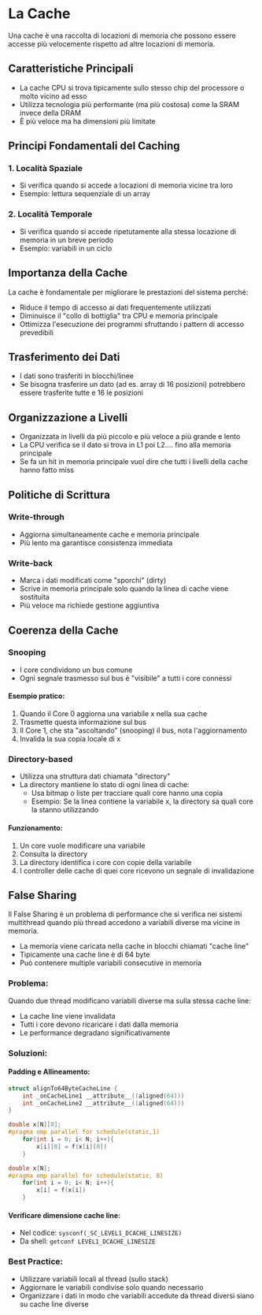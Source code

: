 # La Cache
 
Una cache è una raccolta di locazioni di memoria che possono essere accesse più velocemente rispetto ad altre locazioni di memoria. 

## Caratteristiche Principali

* La cache CPU si trova tipicamente sullo stesso chip del processore o molto vicino ad esso
* Utilizza tecnologia più performante (ma più costosa) come la SRAM invece della DRAM
* È più veloce ma ha dimensioni più limitate

## Principi Fondamentali del Caching

### 1. Località Spaziale
* Si verifica quando si accede a locazioni di memoria vicine tra loro
* Esempio: lettura sequenziale di un array

### 2. Località Temporale
* Si verifica quando si accede ripetutamente alla stessa locazione di memoria in un breve periodo
* Esempio: variabili in un ciclo

## Importanza della Cache

La cache è fondamentale per migliorare le prestazioni del sistema perché:
* Riduce il tempo di accesso ai dati frequentemente utilizzati
* Diminuisce il "collo di bottiglia" tra CPU e memoria principale
* Ottimizza l'esecuzione dei programmi sfruttando i pattern di accesso prevedibili

## Trasferimento dei Dati
* I dati sono trasferiti in blocchi/linee
* Se bisogna trasferire un dato (ad es. array di 16 posizioni) potrebbero essere trasferite tutte e 16 le posizioni

## Organizzazione a Livelli
* Organizzata in livelli da più piccolo e più veloce a più grande e lento
* La CPU verifica se il dato si trova in L1 poi L2.... fino alla memoria principale 
* Se fa un hit in memoria principale vuol dire che tutti i livelli della cache hanno fatto miss

## Politiche di Scrittura

### Write-through 
* Aggiorna simultaneamente cache e memoria principale
* Più lento ma garantisce consistenza immediata

### Write-back 
* Marca i dati modificati come "sporchi" (dirty)
* Scrive in memoria principale solo quando la linea di cache viene sostituita
* Più veloce ma richiede gestione aggiuntiva

## Coerenza della Cache

### Snooping
* I core condividono un bus comune
* Ogni segnale trasmesso sul bus è "visibile" a tutti i core connessi

#### Esempio pratico:
1. Quando il Core 0 aggiorna una variabile x nella sua cache
2. Trasmette questa informazione sul bus
3. Il Core 1, che sta "ascoltando" (snooping) il bus, nota l'aggiornamento
4. Invalida la sua copia locale di x

### Directory-based
* Utilizza una struttura dati chiamata "directory"
* La directory mantiene lo stato di ogni linea di cache:
    * Usa bitmap o liste per tracciare quali core hanno una copia
    * Esempio: Se la linea contiene la variabile x, la directory sa quali core la stanno utilizzando

#### Funzionamento:
1. Un core vuole modificare una variabile
2. Consulta la directory
3. La directory identifica i core con copie della variabile
4. I controller delle cache di quei core ricevono un segnale di invalidazione

## False Sharing

Il False Sharing è un problema di performance che si verifica nei sistemi multithread quando più thread accedono a variabili diverse ma vicine in memoria.
* La memoria viene caricata nella cache in blocchi chiamati "cache line"
* Tipicamente una cache line è di 64 byte
* Può contenere multiple variabili consecutive in memoria

### Problema:
Quando due thread modificano variabili diverse ma sulla stessa cache line:
* La cache line viene invalidata
* Tutti i core devono ricaricare i dati dalla memoria
* Le performance degradano significativamente

### Soluzioni:

#### Padding e Allineamento:
```c
struct alignTo64ByteCacheLine {
    int _onCacheLine1 __attribute__((aligned(64)))
    int _onCacheLine2 __attribute__((aligned(64)))
}
```


```c
double x[N][8];
#pragma omp parallel for schedule(static,1)
    for(int i = 0; i< N; i++){
        x[i][0] = f(x[i][0])
    }
```

```c
double x[N];
#pragma omp parallel for schedule(static, 8)
    for(int i = 0; i< N; i++){
        x[i] = f(x[i])
    }
```



#### Verificare dimensione cache line:
* Nel codice: `sysconf(_SC_LEVEL1_DCACHE_LINESIZE)`
* Da shell: `getconf LEVEL1_DCACHE_LINESIZE`

### Best Practice:
* Utilizzare variabili locali al thread (sullo stack)
* Aggiornare le variabili condivise solo quando necessario
* Organizzare i dati in modo che variabili accedute da thread diversi siano su cache line diverse
